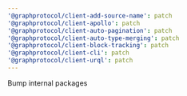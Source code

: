 ```yaml
---
'@graphprotocol/client-add-source-name': patch
'@graphprotocol/client-apollo': patch
'@graphprotocol/client-auto-pagination': patch
'@graphprotocol/client-auto-type-merging': patch
'@graphprotocol/client-block-tracking': patch
'@graphprotocol/client-cli': patch
'@graphprotocol/client-urql': patch
---
```


Bump internal packages

